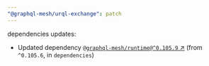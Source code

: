 ```yaml
---
"@graphql-mesh/urql-exchange": patch
---
```

dependencies updates:
  - Updated dependency [`@graphql-mesh/runtime@^0.105.9` ↗︎](https://www.npmjs.com/package/@graphql-mesh/runtime/v/0.105.9) (from `^0.105.6`, in `dependencies`)
